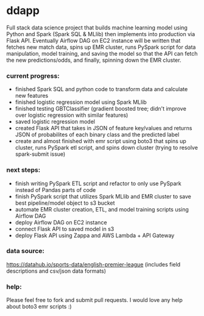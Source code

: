 # ddapp
Full stack data science project that builds machine learning model using Python and Spark (Spark SQL & MLlib) then implements into production via Flask API.  Eventually Airflow DAG on EC2 instance will be written that fetches new match data, spins up EMR cluster, runs PySpark script for data manipulation, model training, and saving the model so that the API can fetch the new predictions/odds, and finally, spinning down the EMR cluster.

### current progress:
- finished Spark SQL and python code to transform data and calculate new features
- finished logistic regression model using Spark MLlib
- finished testing GBTClassifier (gradient boosted tree; didn't improve over logistic regression with similar features)
- saved logistic regression model
- created Flask API that takes in JSON of feature key/values and returns JSON of probabilites of each binary class and the predicted label
- create and almost finished with emr script using boto3 that spins up cluster, runs PySpark etl script, and spins down cluster (trying to resolve spark-submit issue)

### next steps:
- finish writing PySpark ETL script and refactor to only use PySpark instead of Pandas parts of code
- finish PySpark script that utilizes Spark MLlib and EMR cluster to save best pipeline/model object to s3 bucket
- automate EMR cluster creation, ETL, and model training scripts using Airflow DAG
- deploy Airflow DAG on EC2 instance
- connect Flask API to saved model in s3
- deploy Flask API using Zappa and AWS Lambda + API Gateway

### data source:
https://datahub.io/sports-data/english-premier-league (includes field descriptions and csv/json data formats)

### help:
Please feel free to fork and submit pull requests.  I would love any help about boto3 emr scripts :)
